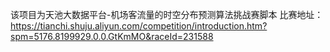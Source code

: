 该项目为天池大数据平台-机场客流量的时空分布预测算法挑战赛脚本
比赛地址：https://tianchi.shuju.aliyun.com/competition/introduction.htm?spm=5176.8199929.0.0.GtKmMO&raceId=231588
